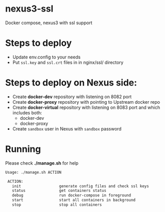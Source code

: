 # nexus3-ssl
Docker compose, nexus3 with ssl support

# Steps to deploy

* Update env.config to your needs
* Put `ssl.key` and `ssl.crt` files in in nginx/ssl/ directory

# Steps to deploy on **Nexus** side:

* Create **docker-dev** repository with listening on 8082 port
* Create **docker-proxy** repository with pointing to Upstream docker repo
* Create **docker-virtual** repository with listening on 8083 port and
   which includes both:
   - docker-dev
   - docker-proxy
* Create `sandbox` user in Nexus with `sandbox` password

# Running
Please check **./manage.sh** for help
```bash
Usage: ./manage.sh ACTION

 ACTION:
   init                 generate config files and check ssl keys
   status               get containers status
   debug                run docker-compose in foreground
   start                start all containers in background
   stop                 stop all containers
```
